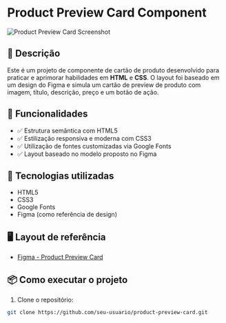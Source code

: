 # Product Preview Card Component

![Product Preview Card Screenshot](https://www.figma.com/file/pj12mWnHYi7Q6xx6C2iztp/product-preview-card-component?node-id=0-1)

## 📄 Descrição

Este é um projeto de componente de cartão de produto desenvolvido para praticar e aprimorar habilidades em **HTML** e **CSS**. O layout foi baseado em um design do Figma e simula um cartão de preview de produto com imagem, título, descrição, preço e um botão de ação.

## 🎯 Funcionalidades

- ✅ Estrutura semântica com HTML5
- ✅ Estilização responsiva e moderna com CSS3
- ✅ Utilização de fontes customizadas via Google Fonts
- ✅ Layout baseado no modelo proposto no Figma

## 🚀 Tecnologias utilizadas

- HTML5
- CSS3
- Google Fonts
- Figma (como referência de design)

## 🖥️ Layout de referência

- [Figma - Product Preview Card](https://www.figma.com/design/pj12mWnHYi7Q6xx6C2iztp/product-preview-card-component?node-id=0-1&p=f&t=0FTMcLoZnvEzYhQz-0)

## 📦 Como executar o projeto

1. Clone o repositório:

```bash
git clone https://github.com/seu-usuario/product-preview-card.git
```
